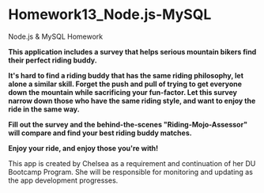 # Homework13_Node.js-MySQL
Node.js &amp; MySQL Homework

**This application includes a survey that helps serious mountain bikers find their perfect riding buddy.** 

**It's hard to find a riding buddy that has the same riding philosophy, let alone a similar skill. Forget the push and pull of trying to get everyone down the mountain while sacrificing your fun-factor. Let this survey narrow down those who have the same riding style, and want to enjoy the ride in the same way.**

**Fill out the survey and the behind-the-scenes "Riding-Mojo-Assessor" will compare and find your best riding buddy matches.**

**Enjoy your ride, and enjoy those you're with!**
 
 
 
 This app is created by Chelsea as a requirement and continuation of her DU Bootcamp Program. She will be responsible for monitoring and updating as the app development progresses.
